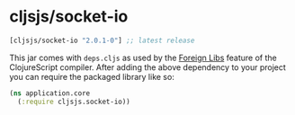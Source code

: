 # cljsjs/socket-io

[](dependency)
```clojure
[cljsjs/socket-io "2.0.1-0"] ;; latest release
```
[](/dependency)

This jar comes with `deps.cljs` as used by the [Foreign Libs][flibs] feature
of the ClojureScript compiler. After adding the above dependency to your project
you can require the packaged library like so:

```clojure
(ns application.core
  (:require cljsjs.socket-io))
```

[flibs]: https://github.com/clojure/clojurescript/wiki/Packaging-Foreign-Dependencies
